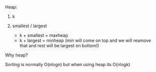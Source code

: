 Heap:
1. k
2. smallest / largest

   * k + smallest = maxheap
   * k + largest = minheap (min will come on top and we will reamove that and rest will be largest on bottom!)

Why heap?

Sorting is normally O(nlogn) but when using heap its O(nlogk)
